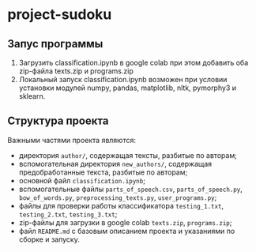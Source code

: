 # project-sudoku

## Запус программы

1. Загрузить classification.ipynb в google colab при этом добавить оба zip-файла texts.zip и programs.zip
2. Локальный запуск classification.ipynb возможен при условии установки модулей numpy, pandas, matplotlib, nltk, pymorphy3  и sklearn.

## Структура проекта

Важными частями проекта являются:

- директория `author/`, содержащая тексты, разбитые по авторам;
- вспомогательная директория `new_authors/`, содержащая предобработанные текста, разбитые по авторам;
- основной файл `classification.ipynb`;
- вспомогательные файлы `parts_of_speech.csv`, `parts_of_speech.py`, `bow_of_words.py`, `preprocessing_texts.py`, `user_programs.py`;
- файлы для проверки работы классификатора `testing_1.txt`, `testing_2.txt`, `testing_3.txt`;
- zip-файлы для загрузки в google colab `texts.zip`, `programs.zip`;
- файл `README.md` с базовым описанием проекта и указаниями по сборке и запуску.
